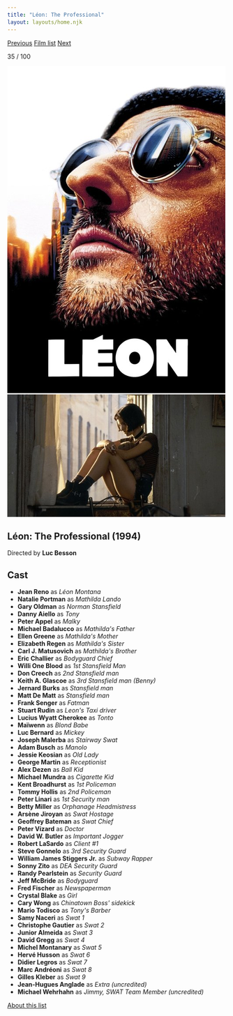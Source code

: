 ```yaml
---
title: "Léon: The Professional"
layout: layouts/home.njk
---
```


<nav class="films">
  <a class="prev" href="../clear-and-present-danger">Previous</a>
  <a href="../">Film list</a>
  <a class="next" href="../fargo">Next</a>
</nav>

<p>35 / 100</p>

<article class="film">
  <img class="poster" src="../films/posters/lon-the-professional.jpg" alt="">
  <img class="backdrop" src="../films/backdrops/lon-the-professional.jpg" alt="">

  <h1>Léon: The Professional (1994)</h1>

  <p class="director">
    Directed by <strong>Luc Besson</strong>
  </p>


  <h2>
    Cast
  </h2>
  <ul>
    <li><strong>Jean Reno</strong> as <em>Léon Montana</em></li>
<li><strong>Natalie Portman</strong> as <em>Mathilda Lando</em></li>
<li><strong>Gary Oldman</strong> as <em>Norman Stansfield</em></li>
<li><strong>Danny Aiello</strong> as <em>Tony</em></li>
<li><strong>Peter Appel</strong> as <em>Malky</em></li>
<li><strong>Michael Badalucco</strong> as <em>Mathilda's Father</em></li>
<li><strong>Ellen Greene</strong> as <em>Mathilda's Mother</em></li>
<li><strong>Elizabeth Regen</strong> as <em>Mathilda's Sister</em></li>
<li><strong>Carl J. Matusovich</strong> as <em>Mathilda's Brother</em></li>
<li><strong>Eric Challier</strong> as <em>Bodyguard Chief</em></li>
<li><strong>Willi One Blood</strong> as <em>1st Stansfield Man</em></li>
<li><strong>Don Creech</strong> as <em>2nd Stansfield man</em></li>
<li><strong>Keith A. Glascoe</strong> as <em>3rd Stansfield man (Benny)</em></li>
<li><strong>Jernard Burks</strong> as <em>Stansfield man</em></li>
<li><strong>Matt De Matt</strong> as <em>Stansfield man</em></li>
<li><strong>Frank Senger</strong> as <em>Fatman</em></li>
<li><strong>Stuart Rudin</strong> as <em>Leon's Taxi driver</em></li>
<li><strong>Lucius Wyatt Cherokee</strong> as <em>Tonto</em></li>
<li><strong>Maïwenn</strong> as <em>Blond Babe</em></li>
<li><strong>Luc Bernard</strong> as <em>Mickey</em></li>
<li><strong>Joseph Malerba</strong> as <em>Stairway Swat</em></li>
<li><strong>Adam Busch</strong> as <em>Manolo</em></li>
<li><strong>Jessie Keosian</strong> as <em>Old Lady</em></li>
<li><strong>George Martin</strong> as <em>Receptionist</em></li>
<li><strong>Alex Dezen</strong> as <em>Ball Kid</em></li>
<li><strong>Michael Mundra</strong> as <em>Cigarette Kid</em></li>
<li><strong>Kent Broadhurst</strong> as <em>1st Policeman</em></li>
<li><strong>Tommy Hollis</strong> as <em>2nd Policeman</em></li>
<li><strong>Peter Linari</strong> as <em>1st Security man</em></li>
<li><strong>Betty Miller</strong> as <em>Orphanage Headmistress</em></li>
<li><strong>Arsène Jiroyan</strong> as <em>Swat Hostage</em></li>
<li><strong>Geoffrey Bateman</strong> as <em>Swat Chief</em></li>
<li><strong>Peter Vizard</strong> as <em>Doctor</em></li>
<li><strong>David W. Butler</strong> as <em>Important Jogger</em></li>
<li><strong>Robert LaSardo</strong> as <em>Client #1</em></li>
<li><strong>Steve Gonnelo</strong> as <em>3rd Security Guard</em></li>
<li><strong>William James Stiggers Jr.</strong> as <em>Subway Rapper</em></li>
<li><strong>Sonny Zito</strong> as <em>DEA Security Guard</em></li>
<li><strong>Randy Pearlstein</strong> as <em>Security Guard</em></li>
<li><strong>Jeff McBride</strong> as <em>Bodyguard</em></li>
<li><strong>Fred Fischer</strong> as <em>Newspaperman</em></li>
<li><strong>Crystal Blake</strong> as <em>Girl</em></li>
<li><strong>Cary Wong</strong> as <em>Chinatown Boss' sidekick</em></li>
<li><strong>Mario Todisco</strong> as <em>Tony's Barber</em></li>
<li><strong>Samy Naceri</strong> as <em>Swat 1</em></li>
<li><strong>Christophe Gautier</strong> as <em>Swat 2</em></li>
<li><strong>Junior Almeida</strong> as <em>Swat 3</em></li>
<li><strong>David Gregg</strong> as <em>Swat 4</em></li>
<li><strong>Michel Montanary</strong> as <em>Swat 5</em></li>
<li><strong>Hervé Husson</strong> as <em>Swat 6</em></li>
<li><strong>Didier Legros</strong> as <em>Swat 7</em></li>
<li><strong>Marc Andréoni</strong> as <em>Swat 8</em></li>
<li><strong>Gilles Kleber</strong> as <em>Swat 9</em></li>
<li><strong>Jean-Hugues Anglade</strong> as <em>Extra (uncredited)</em></li>
<li><strong>Michael Wehrhahn</strong> as <em>Jimmy, SWAT Team Member (uncredited)</em></li>
  </ul>
</article>
<footer>
  <a href="../about">About this list</a>
</footer>
